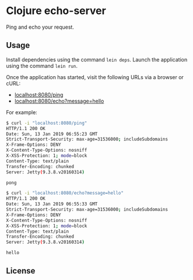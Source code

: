 # Clojure echo-server

Ping and echo your request.

## Usage

Install dependencies using the command `lein deps`.
Launch the application using the command `lein run`.

Once the application has started, visit the following URLs via
a browser or cURL:

* <localhost:8080/ping>
* <localhost:8080/echo?message=hello>

For example:

```sh
$ curl -i "localhost:8080/ping"
HTTP/1.1 200 OK
Date: Sun, 13 Jan 2019 06:55:23 GMT
Strict-Transport-Security: max-age=31536000; includeSubdomains
X-Frame-Options: DENY
X-Content-Type-Options: nosniff
X-XSS-Protection: 1; mode=block
Content-Type: text/plain
Transfer-Encoding: chunked
Server: Jetty(9.3.8.v20160314)

pong

$ curl -i "localhost:8080/echo?message=hello"
HTTP/1.1 200 OK
Date: Sun, 13 Jan 2019 06:55:33 GMT
Strict-Transport-Security: max-age=31536000; includeSubdomains
X-Frame-Options: DENY
X-Content-Type-Options: nosniff
X-XSS-Protection: 1; mode=block
Content-Type: text/plain
Transfer-Encoding: chunked
Server: Jetty(9.3.8.v20160314)

hello
```

## License
